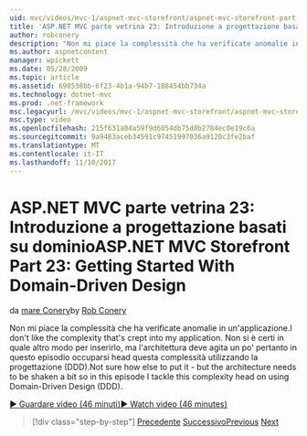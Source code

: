 ```yaml
---
uid: mvc/videos/mvc-1/aspnet-mvc-storefront/aspnet-mvc-storefront-part-23-getting-started-with-domain-driven-design
title: 'ASP.NET MVC parte vetrina 23: Introduzione a progettazione basati su dominio | Documenti Microsoft'
author: robconery
description: "Non mi piace la complessità che ha verificate anomalie in un'applicazione. Non si è certi in quale altro modo per inserirlo - ma l'architettura deve essere agitato così un bit in questo episodio..."
ms.author: aspnetcontent
manager: wpickett
ms.date: 05/28/2009
ms.topic: article
ms.assetid: 690538bb-6f23-4b1a-94b7-188454bb734a
ms.technology: dotnet-mvc
ms.prod: .net-framework
msc.legacyurl: /mvc/videos/mvc-1/aspnet-mvc-storefront/aspnet-mvc-storefront-part-23-getting-started-with-domain-driven-design
msc.type: video
ms.openlocfilehash: 215f631a04a59f9d6054db75d8b2784ec0e19c6a
ms.sourcegitcommit: 9a9483aceb34591c97451997036a9120c3fe2baf
ms.translationtype: MT
ms.contentlocale: it-IT
ms.lasthandoff: 11/10/2017
---
```

<a name="aspnet-mvc-storefront-part-23-getting-started-with-domain-driven-design"></a><span data-ttu-id="a4bb9-104">ASP.NET MVC parte vetrina 23: Introduzione a progettazione basati su dominio</span><span class="sxs-lookup"><span data-stu-id="a4bb9-104">ASP.NET MVC Storefront Part 23: Getting Started With Domain-Driven Design</span></span>
====================
<span data-ttu-id="a4bb9-105">da [mare Conery](https://github.com/robconery)</span><span class="sxs-lookup"><span data-stu-id="a4bb9-105">by [Rob Conery](https://github.com/robconery)</span></span>

<span data-ttu-id="a4bb9-106">Non mi piace la complessità che ha verificate anomalie in un'applicazione.</span><span class="sxs-lookup"><span data-stu-id="a4bb9-106">I don't like the complexity that's crept into my application.</span></span> <span data-ttu-id="a4bb9-107">Non si è certi in quale altro modo per inserirlo, ma l'architettura deve agita un po' pertanto in questo episodio occuparsi head questa complessità utilizzando la progettazione (DDD).</span><span class="sxs-lookup"><span data-stu-id="a4bb9-107">Not sure how else to put it - but the architecture needs to be shaken a bit so in this episode I tackle this complexity head on using Domain-Driven Design (DDD).</span></span>

[<span data-ttu-id="a4bb9-108">&#9654; Guardare video (46 minuti)</span><span class="sxs-lookup"><span data-stu-id="a4bb9-108">&#9654; Watch video (46 minutes)</span></span>](https://channel9.msdn.com/Blogs/ASP-NET-Site-Videos/aspnet-mvc-storefront-part-23-getting-started-with-domain-driven-design)

>[!div class="step-by-step"]
<span data-ttu-id="a4bb9-109">[Precedente](aspnet-mvc-storefront-part-22-restructuring-rerouting-and-paypal.md)
[Successivo](aspnet-mvc-storefront-part-24-finis.md)</span><span class="sxs-lookup"><span data-stu-id="a4bb9-109">[Previous](aspnet-mvc-storefront-part-22-restructuring-rerouting-and-paypal.md)
[Next](aspnet-mvc-storefront-part-24-finis.md)</span></span>
